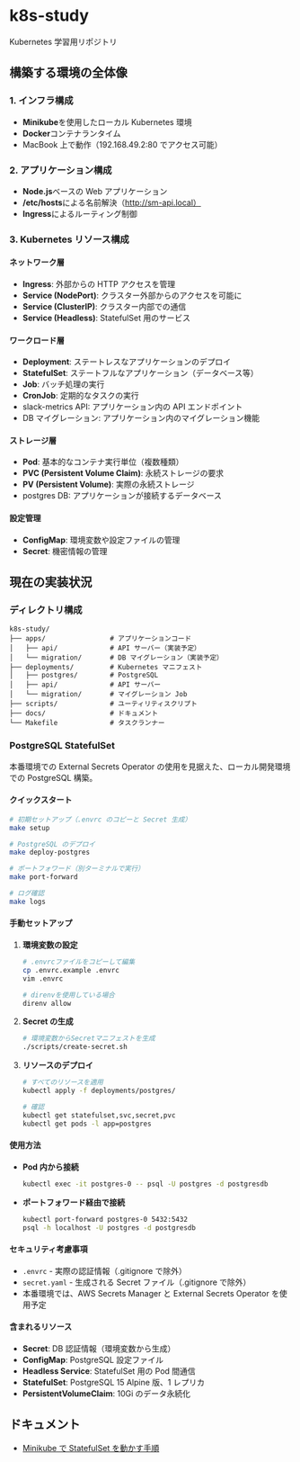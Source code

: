 # k8s-study

Kubernetes 学習用リポジトリ

## 構築する環境の全体像

### 1. **インフラ構成**

- **Minikube**を使用したローカル Kubernetes 環境
- **Docker**コンテナランタイム
- MacBook 上で動作（192.168.49.2:80 でアクセス可能）

### 2. **アプリケーション構成**

- **Node.js**ベースの Web アプリケーション
- **/etc/hosts**による名前解決（http://sm-api.local）
- **Ingress**によるルーティング制御

### 3. **Kubernetes リソース構成**

#### **ネットワーク層**

- **Ingress**: 外部からの HTTP アクセスを管理
- **Service (NodePort)**: クラスター外部からのアクセスを可能に
- **Service (ClusterIP)**: クラスター内部での通信
- **Service (Headless)**: StatefulSet 用のサービス

#### **ワークロード層**

- **Deployment**: ステートレスなアプリケーションのデプロイ
- **StatefulSet**: ステートフルなアプリケーション（データベース等）
- **Job**: バッチ処理の実行
- **CronJob**: 定期的なタスクの実行
- slack-metrics API: アプリケーション内の API エンドポイント
- DB マイグレーション: アプリケーション内のマイグレーション機能

#### **ストレージ層**

- **Pod**: 基本的なコンテナ実行単位（複数種類）
- **PVC (Persistent Volume Claim)**: 永続ストレージの要求
- **PV (Persistent Volume)**: 実際の永続ストレージ
- postgres DB: アプリケーションが接続するデータベース

#### **設定管理**

- **ConfigMap**: 環境変数や設定ファイルの管理
- **Secret**: 機密情報の管理

## 現在の実装状況

### ディレクトリ構成

```
k8s-study/
├── apps/                # アプリケーションコード
│   ├── api/             # API サーバー（実装予定）
│   └── migration/       # DB マイグレーション（実装予定）
├── deployments/         # Kubernetes マニフェスト
│   ├── postgres/        # PostgreSQL
│   ├── api/             # API サーバー
│   └── migration/       # マイグレーション Job
├── scripts/             # ユーティリティスクリプト
├── docs/                # ドキュメント
└── Makefile             # タスクランナー
```

### PostgreSQL StatefulSet

本番環境での External Secrets Operator の使用を見据えた、ローカル開発環境での PostgreSQL 構築。

#### クイックスタート

```bash
# 初期セットアップ（.envrc のコピーと Secret 生成）
make setup

# PostgreSQL のデプロイ
make deploy-postgres

# ポートフォワード（別ターミナルで実行）
make port-forward

# ログ確認
make logs
```

#### 手動セットアップ

1. **環境変数の設定**

   ```bash
   # .envrcファイルをコピーして編集
   cp .envrc.example .envrc
   vim .envrc

   # direnvを使用している場合
   direnv allow
   ```

2. **Secret の生成**

   ```bash
   # 環境変数からSecretマニフェストを生成
   ./scripts/create-secret.sh
   ```

3. **リソースのデプロイ**

   ```bash
   # すべてのリソースを適用
   kubectl apply -f deployments/postgres/

   # 確認
   kubectl get statefulset,svc,secret,pvc
   kubectl get pods -l app=postgres
   ```

#### 使用方法

- **Pod 内から接続**

  ```bash
  kubectl exec -it postgres-0 -- psql -U postgres -d postgresdb
  ```

- **ポートフォワード経由で接続**
  ```bash
  kubectl port-forward postgres-0 5432:5432
  psql -h localhost -U postgres -d postgresdb
  ```

#### セキュリティ考慮事項

- `.envrc` - 実際の認証情報（.gitignore で除外）
- `secret.yaml` - 生成される Secret ファイル（.gitignore で除外）
- 本番環境では、AWS Secrets Manager と External Secrets Operator を使用予定

#### 含まれるリソース

- **Secret**: DB 認証情報（環境変数から生成）
- **ConfigMap**: PostgreSQL 設定ファイル
- **Headless Service**: StatefulSet 用の Pod 間通信
- **StatefulSet**: PostgreSQL 15 Alpine 版、1 レプリカ
- **PersistentVolumeClaim**: 10Gi のデータ永続化

## ドキュメント

- [Minikube で StatefulSet を動かす手順](docs/minikube-setup.md)
